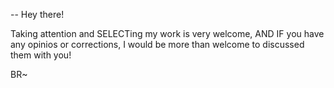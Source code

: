 -- Hey there! 

Taking attention and SELECTing my work is very welcome,
AND
IF you have any opinios or corrections, I would be more than welcome to discussed them with you! 

BR~
